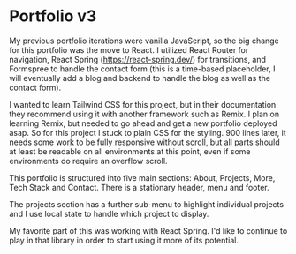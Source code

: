# Portfolio v3

My previous portfolio iterations were vanilla JavaScript, so the big change for this portfolio was the move to React. I utilized React Router for navigation, React Spring (https://react-spring.dev/) for transitions, and Formspree to handle the contact form (this is a time-based placeholder, I will eventually add a blog and backend to handle the blog as well as the contact form). 

I wanted to learn Tailwind CSS for this project, but in their documentation they recommend using it with another framework such as Remix. I plan on learning Remix, but needed to go ahead and get a new portfolio deployed asap. So for this project I stuck to plain CSS for the styling. 900 lines later, it needs some work to be fully responsive without scroll, but all parts should at least be readable on all environments at this point, even if some environments do require an overflow scroll. 

This portfolio is structured into five main sections: About, Projects, More, Tech Stack and Contact. There is a stationary header, menu and footer. 

The projects section has a further sub-menu to highlight individual projects and I use local state to handle which project to display. 

My favorite part of this was working with React Spring. I'd like to continue to play in that library in order to start using it more of its potential.  
